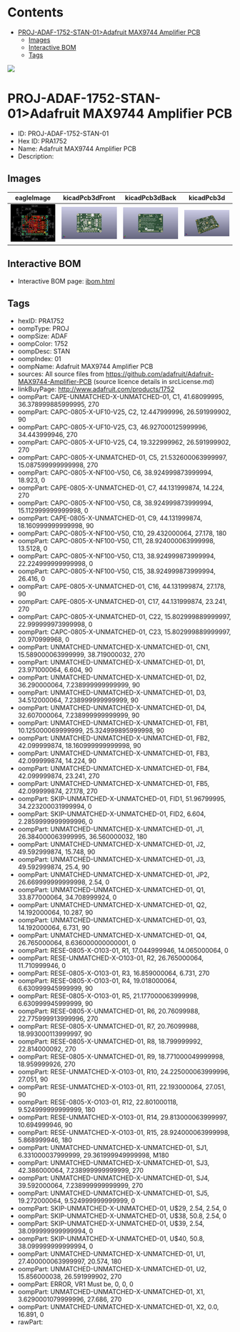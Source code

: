 



Contents
========

* [PROJ-ADAF-1752-STAN-01>Adafruit MAX9744 Amplifier PCB](#proj-adaf-1752-stan-01adafruit-max9744-amplifier-pcb)
	* [Images](#images)
	* [Interactive BOM](#interactive-bom)
	* [Tags](#tags)
  
![][im]
# PROJ-ADAF-1752-STAN-01>Adafruit MAX9744 Amplifier PCB

- ID: PROJ-ADAF-1752-STAN-01
- Hex ID: PRA1752
- Name: Adafruit MAX9744 Amplifier PCB
- Description: 

## Images
  
  

|eagleImage|kicadPcb3dFront|kicadPcb3dBack|kicadPcb3d|
| :---: | :---: | :---: | :---: |
|[![eagleImage](eagleImage_140.png)](eagleImage_600.png)|[![kicadPcb3dFront](kicadPcb3dFront_140.png)](kicadPcb3dFront_600.png)|[![kicadPcb3dBack](kicadPcb3dBack_140.png)](kicadPcb3dBack_600.png)|[![kicadPcb3d](kicadPcb3d_140.png)](kicadPcb3d_600.png)|

## Interactive BOM

- Interactive BOM page: [ibom.html](kicad/bom/ibom.html)

## Tags

- hexID: PRA1752
- oompType: PROJ
- oompSize: ADAF
- oompColor: 1752
- oompDesc: STAN
- oompIndex: 01
- oompName: Adafruit MAX9744 Amplifier PCB
- sources: All source files from https://github.com/adafruit/Adafruit-MAX9744-Amplifier-PCB (source licence details in srcLicense.md)
- linkBuyPage: http://www.adafruit.com/products/1752
- oompPart: CAPE-UNMATCHED-X-UNMATCHED-01, C1, 41.68099995, 36.378999885999995, 270
- oompPart: CAPC-0805-X-UF10-V25, C2, 12.447999996, 26.591999902, 90
- oompPart: CAPC-0805-X-UF10-V25, C3, 46.927000125999996, 34.443999946, 270
- oompPart: CAPC-0805-X-UF10-V25, C4, 19.322999962, 26.591999902, 270
- oompPart: CAPC-0805-X-UNMATCHED-01, C5, 21.532600063999997, 15.087599999999998, 270
- oompPart: CAPC-0805-X-NF100-V50, C6, 38.924999873999994, 18.923, 0
- oompPart: CAPE-0805-X-UNMATCHED-01, C7, 44.131999874, 14.224, 270
- oompPart: CAPC-0805-X-NF100-V50, C8, 38.924999873999994, 15.112999999999998, 0
- oompPart: CAPE-0805-X-UNMATCHED-01, C9, 44.131999874, 18.160999999999998, 90
- oompPart: CAPC-0805-X-NF100-V50, C10, 29.432000064, 27.178, 180
- oompPart: CAPC-0805-X-NF100-V50, C11, 28.924000063999998, 13.5128, 0
- oompPart: CAPC-0805-X-NF100-V50, C13, 38.924999873999994, 22.224999999999998, 0
- oompPart: CAPC-0805-X-NF100-V50, C15, 38.924999873999994, 26.416, 0
- oompPart: CAPE-0805-X-UNMATCHED-01, C16, 44.131999874, 27.178, 90
- oompPart: CAPE-0805-X-UNMATCHED-01, C17, 44.131999874, 23.241, 270
- oompPart: CAPC-0805-X-UNMATCHED-01, C22, 15.802999889999997, 22.999999973999998, 0
- oompPart: CAPC-0805-X-UNMATCHED-01, C23, 15.802999889999997, 20.970999968, 0
- oompPart: UNMATCHED-UNMATCHED-X-UNMATCHED-01, CN1, 15.589000063999999, 38.719000032, 270
- oompPart: UNMATCHED-UNMATCHED-X-UNMATCHED-01, D1, 23.971000064, 6.604, 90
- oompPart: UNMATCHED-UNMATCHED-X-UNMATCHED-01, D2, 36.290000064, 7.238999999999999, 90
- oompPart: UNMATCHED-UNMATCHED-X-UNMATCHED-01, D3, 34.512000064, 7.238999999999999, 90
- oompPart: UNMATCHED-UNMATCHED-X-UNMATCHED-01, D4, 32.607000064, 7.238999999999999, 90
- oompPart: UNMATCHED-UNMATCHED-X-UNMATCHED-01, FB1, 10.125000069999999, 25.324999895999998, 90
- oompPart: UNMATCHED-UNMATCHED-X-UNMATCHED-01, FB2, 42.099999874, 18.160999999999998, 90
- oompPart: UNMATCHED-UNMATCHED-X-UNMATCHED-01, FB3, 42.099999874, 14.224, 90
- oompPart: UNMATCHED-UNMATCHED-X-UNMATCHED-01, FB4, 42.099999874, 23.241, 270
- oompPart: UNMATCHED-UNMATCHED-X-UNMATCHED-01, FB5, 42.099999874, 27.178, 270
- oompPart: SKIP-UNMATCHED-X-UNMATCHED-01, FID1, 51.96799995, 34.223200031999994, 0
- oompPart: SKIP-UNMATCHED-X-UNMATCHED-01, FID2, 6.604, 2.2859999999999996, 0
- oompPart: UNMATCHED-UNMATCHED-X-UNMATCHED-01, J1, 26.384000063999995, 36.560000032, 180
- oompPart: UNMATCHED-UNMATCHED-X-UNMATCHED-01, J2, 49.592999874, 15.748, 90
- oompPart: UNMATCHED-UNMATCHED-X-UNMATCHED-01, J3, 49.592999874, 25.4, 90
- oompPart: UNMATCHED-UNMATCHED-X-UNMATCHED-01, JP2, 26.669999999999998, 2.54, 0
- oompPart: UNMATCHED-UNMATCHED-X-UNMATCHED-01, Q1, 33.877000064, 34.708999924, 0
- oompPart: UNMATCHED-UNMATCHED-X-UNMATCHED-01, Q2, 14.192000064, 10.287, 90
- oompPart: UNMATCHED-UNMATCHED-X-UNMATCHED-01, Q3, 14.192000064, 6.731, 90
- oompPart: UNMATCHED-UNMATCHED-X-UNMATCHED-01, Q4, 26.765000064, 8.636000000000001, 0
- oompPart: RESE-0805-X-O103-01, R1, 17.044999946, 14.065000064, 0
- oompPart: RESE-UNMATCHED-X-O103-01, R2, 26.765000064, 11.710999946, 0
- oompPart: RESE-0805-X-O103-01, R3, 16.859000064, 6.731, 270
- oompPart: RESE-0805-X-O103-01, R4, 19.018000064, 6.630999945999999, 90
- oompPart: RESE-0805-X-O103-01, R5, 21.177000063999998, 6.630999945999999, 90
- oompPart: RESE-0805-X-UNMATCHED-01, R6, 20.76099988, 22.775999913999996, 270
- oompPart: RESE-0805-X-UNMATCHED-01, R7, 20.76099988, 18.993000113999997, 90
- oompPart: RESE-0805-X-UNMATCHED-01, R8, 18.799999992, 22.814000092, 270
- oompPart: RESE-0805-X-UNMATCHED-01, R9, 18.771000049999998, 18.959999926, 270
- oompPart: RESE-UNMATCHED-X-O103-01, R10, 24.225000063999996, 27.051, 90
- oompPart: RESE-UNMATCHED-X-O103-01, R11, 22.193000064, 27.051, 90
- oompPart: RESE-0805-X-O103-01, R12, 22.801000118, 9.524999999999999, 180
- oompPart: RESE-UNMATCHED-X-O103-01, R14, 29.813000063999997, 10.694999946, 90
- oompPart: RESE-UNMATCHED-X-O103-01, R15, 28.924000063999998, 5.868999946, 180
- oompPart: UNMATCHED-UNMATCHED-X-UNMATCHED-01, SJ1, 6.331000037999999, 29.361999949999998, M180
- oompPart: UNMATCHED-UNMATCHED-X-UNMATCHED-01, SJ3, 42.386000064, 7.238999999999999, 270
- oompPart: UNMATCHED-UNMATCHED-X-UNMATCHED-01, SJ4, 39.592000064, 7.238999999999999, 270
- oompPart: UNMATCHED-UNMATCHED-X-UNMATCHED-01, SJ5, 19.272000064, 9.524999999999999, 0
- oompPart: SKIP-UNMATCHED-X-UNMATCHED-01, U$29, 2.54, 2.54, 0
- oompPart: SKIP-UNMATCHED-X-UNMATCHED-01, U$38, 50.8, 2.54, 0
- oompPart: SKIP-UNMATCHED-X-UNMATCHED-01, U$39, 2.54, 38.099999999999994, 0
- oompPart: SKIP-UNMATCHED-X-UNMATCHED-01, U$40, 50.8, 38.099999999999994, 0
- oompPart: UNMATCHED-UNMATCHED-X-UNMATCHED-01, U1, 27.400000063999997, 20.574, 180
- oompPart: UNMATCHED-UNMATCHED-X-UNMATCHED-01, U2, 15.856000038, 26.591999902, 270
- oompPart: ERROR, VR1 Must be, 0, 0, 0
- oompPart: UNMATCHED-UNMATCHED-X-UNMATCHED-01, X1, 3.6290001079999996, 27.686, 270
- oompPart: UNMATCHED-UNMATCHED-X-UNMATCHED-01, X2, 0.0, 16.891, 0
- rawPart: 



[im]: kicadPcb3d_450.png
